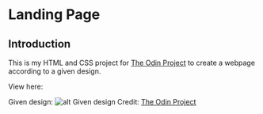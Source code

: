 # Landing Page

## Introduction

This is my HTML and CSS project for [The Odin Project](https://www.theodinproject.com/lessons/foundations-landing-page) to create a webpage according to a given design.

View here: <link>

Given design: 
![alt Given design](https://cdn.statically.io/gh/TheOdinProject/curriculum/81a5d553f4073e593d23a6ab00d50eef8620796d/foundations/html_css/project/imgs/01.png)
Credit: [The Odin Project](https://www.theodinproject.com/)